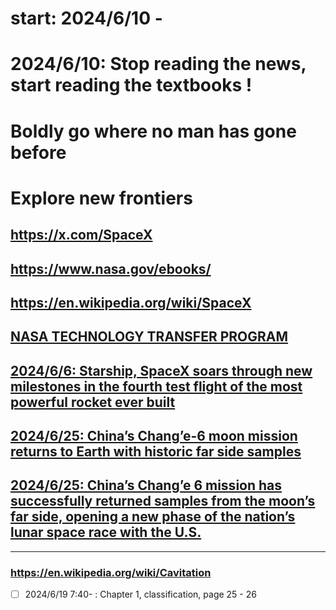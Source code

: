 # start: 2024/6/10 - 
# 2024/6/10: Stop reading the news, start reading the textbooks !
# Boldly go where no man has gone before
# Explore new frontiers
## https://x.com/SpaceX
## https://www.nasa.gov/ebooks/
## https://en.wikipedia.org/wiki/SpaceX
## [NASA TECHNOLOGY TRANSFER PROGRAM](https://technology.nasa.gov/)
## [2024/6/6: Starship, SpaceX soars through new milestones in the fourth test flight of the most powerful rocket ever built](https://edition.cnn.com/2024/06/06/science/spacex-starship-launch-fourth-test-flight-scn/index.html)

## [2024/6/25: China’s Chang’e-6 moon mission returns to Earth with historic far side samples](https://edition.cnn.com/2024/06/25/china/china-change-6-moon-mission-return-scn-intl-hnk/index.html)
## [2024/6/25: China’s Chang’e 6 mission has successfully returned samples from the moon’s far side, opening a new phase of the nation’s lunar space race with the U.S.](https://www.scientificamerican.com/article/china-returns-first-ever-samples-from-the-moons-far-side/)
---

### https://en.wikipedia.org/wiki/Cavitation
- [ ] 2024/6/19 7:40- : Chapter 1, classification, page 25 - 26

